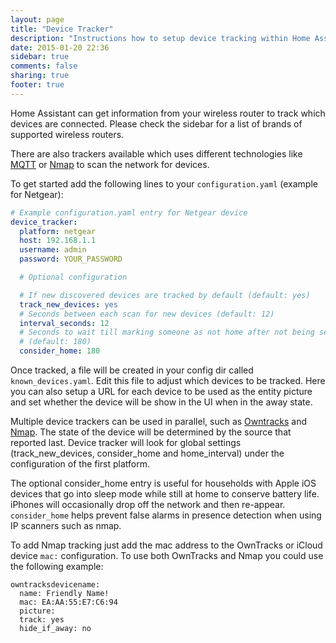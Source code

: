 ```yaml
---
layout: page
title: "Device Tracker"
description: "Instructions how to setup device tracking within Home Assistant."
date: 2015-01-20 22:36
sidebar: true
comments: false
sharing: true
footer: true
---
```


Home Assistant can get information from your wireless router to track which devices are connected. Please check the sidebar for a list of  brands of supported wireless routers.

There are also trackers available which uses different technologies like [MQTT](/components/mqtt/) or [Nmap](/components/device_tracker.nmap_scanner/) to scan the network for devices.

To get started add the following lines to your `configuration.yaml` (example for Netgear):

```yaml
# Example configuration.yaml entry for Netgear device
device_tracker:
  platform: netgear
  host: 192.168.1.1
  username: admin
  password: YOUR_PASSWORD

  # Optional configuration

  # If new discovered devices are tracked by default (default: yes)
  track_new_devices: yes
  # Seconds between each scan for new devices (default: 12)
  interval_seconds: 12
  # Seconds to wait till marking someone as not home after not being seen
  # (default: 180)
  consider_home: 180
```

Once tracked, a file will be created in your config dir called `known_devices.yaml`. Edit this file to adjust which devices to be tracked. Here you can also setup a URL for each device to be used as the entity picture and set whether the device will be show in the UI when in the away state.

Multiple device trackers can be used in parallel, such as [Owntracks](/components/device_tracker.owntracks/) and [Nmap](/components/device_tracker.nmap_scanner/). The state of the device will be determined by the source that reported last. Device tracker will look for global settings (track_new_devices, consider_home and home_interval) under the configuration of the first platform.

The optional consider_home entry is useful for households with Apple iOS devices that go into sleep mode while still at home to conserve battery life.  iPhones will occasionally drop off the network and then re-appear.  `consider_home` helps prevent false alarms in presence detection when using IP scanners such as nmap. 

To add Nmap tracking just add the mac address to the OwnTracks or iCloud device `mac:` configuration.  To use both OwnTracks and Nmap you could use the following example:

```
owntracksdevicename:
  name: Friendly Name!
  mac: EA:AA:55:E7:C6:94
  picture:
  track: yes
  hide_if_away: no
```
